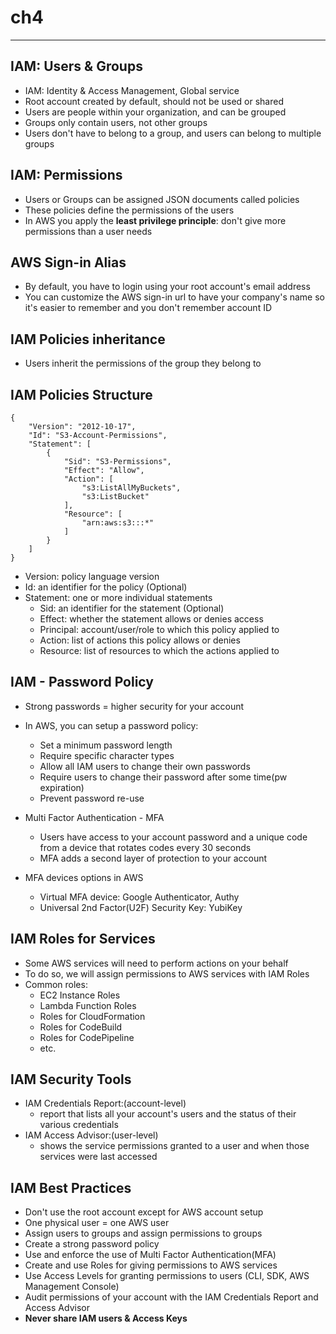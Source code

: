 # ch4
---
## IAM: Users & Groups
- IAM: Identity & Access Management, Global service
- Root account created by default, should not be used or shared
- Users are people within your organization, and can be grouped
- Groups only contain users, not other groups
- Users don't have to belong to a group, and users can belong to multiple groups

## IAM: Permissions
- Users or Groups can be assigned JSON documents called policies
- These policies define the permissions of the users
- In AWS you apply the **least privilege principle**: don't give more permissions than a user needs

## AWS Sign-in Alias
- By default, you have to login using your root account's email address
- You can customize the AWS sign-in url to have your company's name so it's easier to remember and you don't remember account ID

## IAM Policies inheritance
- Users inherit the permissions of the group they belong to

## IAM Policies Structure
```
{
    "Version": "2012-10-17",
    "Id": "S3-Account-Permissions",
    "Statement": [
        {
            "Sid": "S3-Permissions",
            "Effect": "Allow",
            "Action": [
                "s3:ListAllMyBuckets",
                "s3:ListBucket"
            ],
            "Resource": [
                "arn:aws:s3:::*"
            ]
        }
    ]
}
```
- Version: policy language version
- Id: an identifier for the policy (Optional)
- Statement: one or more individual statements
  - Sid: an identifier for the statement (Optional)
  - Effect: whether the statement allows or denies access
  - Principal: account/user/role to which this policy applied to
  - Action: list of actions this policy allows or denies
  - Resource: list of resources to which the actions applied to

## IAM - Password Policy
- Strong passwords = higher security for your account
- In AWS, you can setup a password policy:
  - Set a minimum password length
  - Require specific character types
  - Allow all IAM users to change their own passwords
  - Require users to change their password after some time(pw expiration)
  - Prevent password re-use

- Multi Factor Authentication - MFA
    - Users have access to your account password and a unique code from a device that rotates codes every 30 seconds
    - MFA adds a second layer of protection to your account

- MFA devices options in AWS
  - Virtual MFA device: Google Authenticator, Authy
  - Universal 2nd Factor(U2F) Security Key: YubiKey

## IAM Roles for Services
- Some AWS services will need to perform actions on your behalf
- To do so, we will assign permissions to AWS services with IAM Roles
- Common roles:
  - EC2 Instance Roles
  - Lambda Function Roles
  - Roles for CloudFormation
  - Roles for CodeBuild
  - Roles for CodePipeline
  - etc.

## IAM Security Tools
- IAM Credentials Report:(account-level)
  - report that lists all your account's users and the status of their various credentials
- IAM Access Advisor:(user-level)
  - shows the service permissions granted to a user and when those services were last accessed

## IAM Best Practices
- Don't use the root account except for AWS account setup
- One physical user = one AWS user
- Assign users to groups and assign permissions to groups
- Create a strong password policy
- Use and enforce the use of Multi Factor Authentication(MFA)
- Create and use Roles for giving permissions to AWS services
- Use Access Levels for granting permissions to users (CLI, SDK, AWS Management Console)
- Audit permissions of your account with the IAM Credentials Report and Access Advisor
- **Never share IAM users & Access Keys**